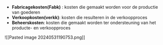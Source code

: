 - **Fabricagekosten(Fabk)** : kosten die gemaakt worden voor de productie van goederen 
- **Verkoopkosten(verkk)**: kosten die resulteren in de  verkoopproces
- **Beheerskosten**: kosten die gemaakt worden ter ondersteuning van het producte- en verkoopproces 

![[Pasted image 20240531190753.png]]